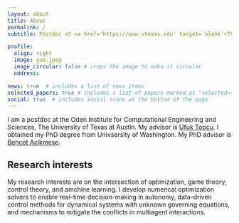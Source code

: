 ```yaml
---
layout: about
title: About
permalink: /
subtitle: Postdoc at <a href='https://www.utexas.edu' target='blank'>The University of Texas at Austin</a>, TX, USA.

profile:
  align: right
  image: yue.jpeg
  image_circular: false # crops the image to make it circular
  address:

news: true  # includes a list of news items
selected_papers: true # includes a list of papers marked as "selected={true}"
social: true  # includes social icons at the bottom of the page
---
```


I am a postdoc at the Oden Institute for Computational Engineering and Sciences, The University of Texas at Austin. My advisor is [Ufuk Topcu](https://www.ae.utexas.edu/people/faculty/faculty-directory/topcu). I obtained my PhD degree from Univsersity of Washington. My PhD advisor is [Behcet Acikmese](https://www.aa.washington.edu/facultyfinder/behcet-acikmese). 

Research interests
------

My research interests are on the intersection of optimization, game theory, control theory, and amchine learning. I develop numerical optimization solvers to enable real-time decision-making in autonomy, data-driven control methods for dynamical systems with unknown governing equations, and mechanisms to mitigate the conflicts in multiagent interactions. 


